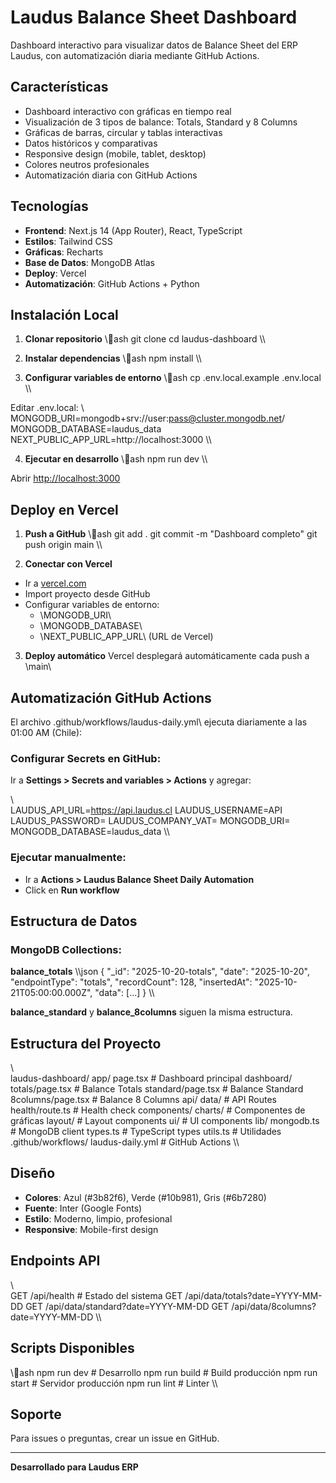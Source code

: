 ﻿# Laudus Balance Sheet Dashboard

Dashboard interactivo para visualizar datos de Balance Sheet del ERP Laudus, con automatización diaria mediante GitHub Actions.

##  Características

-  Dashboard interactivo con gráficas en tiempo real
-  Visualización de 3 tipos de balance: Totals, Standard y 8 Columns
-  Gráficas de barras, circular y tablas interactivas
-  Datos históricos y comparativas
-  Responsive design (mobile, tablet, desktop)
-  Colores neutros profesionales
-  Automatización diaria con GitHub Actions

##  Tecnologías

- **Frontend**: Next.js 14 (App Router), React, TypeScript
- **Estilos**: Tailwind CSS
- **Gráficas**: Recharts
- **Base de Datos**: MongoDB Atlas
- **Deploy**: Vercel
- **Automatización**: GitHub Actions + Python

##  Instalación Local

1. **Clonar repositorio**
\\\ash
git clone <repo-url>
cd laudus-dashboard
\\\

2. **Instalar dependencias**
\\\ash
npm install
\\\

3. **Configurar variables de entorno**
\\\ash
cp .env.local.example .env.local
\\\

Editar \.env.local\:
\\\
MONGODB_URI=mongodb+srv://user:pass@cluster.mongodb.net/
MONGODB_DATABASE=laudus_data
NEXT_PUBLIC_APP_URL=http://localhost:3000
\\\

4. **Ejecutar en desarrollo**
\\\ash
npm run dev
\\\

Abrir [http://localhost:3000](http://localhost:3000)

##  Deploy en Vercel

1. **Push a GitHub**
\\\ash
git add .
git commit -m "Dashboard completo"
git push origin main
\\\

2. **Conectar con Vercel**
- Ir a [vercel.com](https://vercel.com)
- Import proyecto desde GitHub
- Configurar variables de entorno:
  - \MONGODB_URI\
  - \MONGODB_DATABASE\
  - \NEXT_PUBLIC_APP_URL\ (URL de Vercel)

3. **Deploy automático**
Vercel desplegará automáticamente cada push a \main\

##  Automatización GitHub Actions

El archivo \.github/workflows/laudus-daily.yml\ ejecuta diariamente a las 01:00 AM (Chile):

### Configurar Secrets en GitHub:

Ir a **Settings > Secrets and variables > Actions** y agregar:

\\\
LAUDUS_API_URL=https://api.laudus.cl
LAUDUS_USERNAME=API
LAUDUS_PASSWORD=<tu-password>
LAUDUS_COMPANY_VAT=<tu-rut>
MONGODB_URI=<tu-connection-string>
MONGODB_DATABASE=laudus_data
\\\

### Ejecutar manualmente:

- Ir a **Actions > Laudus Balance Sheet Daily Automation**
- Click en **Run workflow**

##  Estructura de Datos

### MongoDB Collections:

**balance_totals**
\\\json
{
  "_id": "2025-10-20-totals",
  "date": "2025-10-20",
  "endpointType": "totals",
  "recordCount": 128,
  "insertedAt": "2025-10-21T05:00:00.000Z",
  "data": [...]
}
\\\

**balance_standard** y **balance_8columns** siguen la misma estructura.

##  Estructura del Proyecto

\\\
laudus-dashboard/
 app/
    page.tsx                    # Dashboard principal
    dashboard/
       totals/page.tsx        # Balance Totals
       standard/page.tsx      # Balance Standard
       8columns/page.tsx      # Balance 8 Columns
    api/
        data/                   # API Routes
        health/route.ts         # Health check
 components/
    charts/                     # Componentes de gráficas
    layout/                     # Layout components
    ui/                         # UI components
 lib/
    mongodb.ts                  # MongoDB client
    types.ts                    # TypeScript types
    utils.ts                    # Utilidades
 .github/workflows/
     laudus-daily.yml            # GitHub Actions
\\\

##  Diseño

- **Colores**: Azul (#3b82f6), Verde (#10b981), Gris (#6b7280)
- **Fuente**: Inter (Google Fonts)
- **Estilo**: Moderno, limpio, profesional
- **Responsive**: Mobile-first design

##  Endpoints API

\\\
GET /api/health                     # Estado del sistema
GET /api/data/totals?date=YYYY-MM-DD
GET /api/data/standard?date=YYYY-MM-DD
GET /api/data/8columns?date=YYYY-MM-DD
\\\

##  Scripts Disponibles

\\\ash
npm run dev          # Desarrollo
npm run build        # Build producción
npm run start        # Servidor producción
npm run lint         # Linter
\\\

##  Soporte

Para issues o preguntas, crear un issue en GitHub.

---

**Desarrollado para Laudus ERP** 
